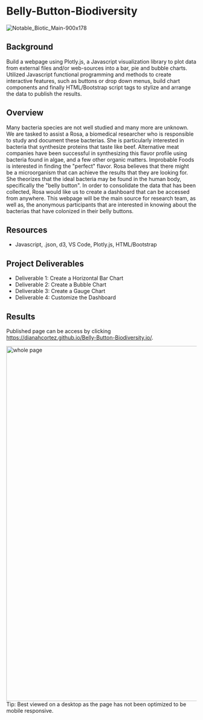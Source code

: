 # Belly-Button-Biodiversity

![Notable_Biotic_Main-900x178](https://user-images.githubusercontent.com/104927745/188199836-2f13ba41-55a0-4f5a-bfeb-f5a9b9464483.jpg)

## Background
Build a webpage using Plotly.js, a Javascript visualization library to plot data from external files and/or web-sources into a bar, pie and bubble charts. Utilized Javascript functional programming and methods to create interactive features, such as buttons or drop down menus, build chart components and finally HTML/Bootstrap script tags to stylize and arrange the data to publish the results.

## Overview
Many bacteria species are not well studied and many more are unknown. We are tasked to assist a Rosa, a biomedical researcher who is responsible to study and document these bacterias. She is particularly interested in bacteria that synthesize proteins that taste like beef. Alternative meat companies have been successful in synthesizing this flavor profile using bacteria found in algae, and a few other organic matters. Improbable Foods is interested in finding the "perfect" flavor. Rosa believes that there might be a microorganism that can achieve the results that they are looking for. She theorizes that the ideal bacteria may be found in the human body, specifically the "belly button". In order to consolidate the data that has been collected, Rosa would like us to create a dashboard that can be accessed from anywhere. This webpage will be the main source for research team, as well as, the anonymous participants that are interested in knowing about the bacterias that have colonized in their belly buttons.

## Resources
- Javascript, .json, d3, VS Code, Plotly.js, HTML/Bootstrap

## Project Deliverables
- Deliverable 1: Create a Horizontal Bar Chart
- Deliverable 2: Create a Bubble Chart
- Deliverable 3: Create a Gauge Chart
- Deliverable 4: Customize the Dashboard

## Results
Published page can be access by clicking https://dianahcortez.github.io/Belly-Button-Biodiversity.io/.

<img width="938" alt="whole page" src="https://user-images.githubusercontent.com/104927745/188228207-6ca1991d-a05b-4b83-9acd-abcb3fc7361d.PNG">
Tip: Best viewed on a desktop as the page has not been optimized to be mobile responsive.
